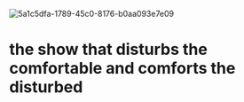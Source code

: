 ![5a1c5dfa-1789-45c0-8176-b0aa093e7e09](https://github.com/user-attachments/assets/ea065105-3794-451a-bd27-56c9377701cf)

# the show that disturbs the comfortable and comforts the disturbed
